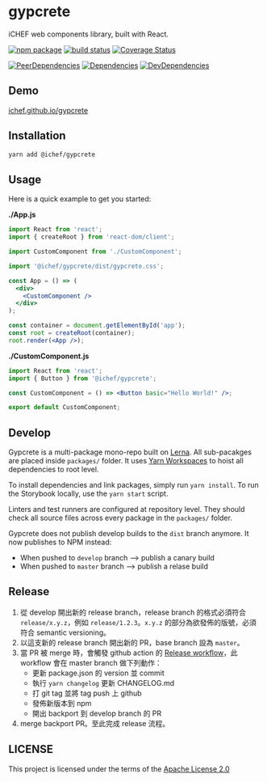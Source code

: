 # gypcrete

iCHEF web components library, built with React.

[![npm package](https://img.shields.io/npm/v/@ichef/gypcrete.svg)](https://www.npmjs.com/package/@ichef/gypcrete)
[![build status](https://img.shields.io/travis/iCHEF/gypcrete/master.svg)](https://travis-ci.org/iCHEF/gypcrete)
[![Coverage Status](https://img.shields.io/coveralls/iCHEF/gypcrete/master.svg)](https://coveralls.io/github/iCHEF/gypcrete?branch=master)

[![PeerDependencies](https://img.shields.io/david/peer/iCHEF/gypcrete.svg)](https://david-dm.org/iCHEF/gypcrete?type=peer)
[![Dependencies](https://img.shields.io/david/iCHEF/gypcrete.svg)](https://david-dm.org/iCHEF/gypcrete)
[![DevDependencies](https://img.shields.io/david/dev/iCHEF/gypcrete.svg)](https://david-dm.org/iCHEF/gypcrete?type=dev)

## Demo

[ichef.github.io/gypcrete](https://ichef.github.io/gypcrete)

## Installation

```sh
yarn add @ichef/gypcrete
```

## Usage

Here is a quick example to get you started:

**./App.js**

```jsx
import React from 'react';
import { createRoot } from 'react-dom/client';

import CustomComponent from './CustomComponent';

import '@ichef/gypcrete/dist/gypcrete.css';

const App = () => (
  <div>
    <CustomComponent />
  </div>
);

const container = document.getElementById('app');
const root = createRoot(container);
root.render(<App />);
```

**./CustomComponent.js**

```jsx
import React from 'react';
import { Button } from '@ichef/gypcrete';

const CustomComponent = () => <Button basic="Hello World!" />;

export default CustomComponent;
```

## Develop

Gypcrete is a multi-package mono-repo built on [Lerna](https://github.com/lerna/lerna). All sub-pacakges are placed inside `packages/` folder. It uses [Yarn Workspaces](https://yarnpkg.com/en/docs/workspaces) to hoist all dependencies to root level.

To install dependencies and link packages, simply run `yarn install`.
To run the Storybook locally, use the `yarn start` script.

Linters and test runners are configured at repository level.
They should check all source files across every package in the `packages/` folder.

Gypcrete does not publish develop builds to the `dist` branch anymore. It now publishes to NPM instead:

- When pushed to `develop` branch --> publish a canary build
- When pushed to `master` branch --> publish a relase build

## Release

1. 從 develop 開出新的 release branch，release branch 的格式必須符合 `release/x.y.z`，例如 `release/1.2.3`。`x.y.z` 的部分為欲發佈的版號，必須符合 semantic versioning。
2. 以這支新的 release branch 開出新的 PR，base branch 設為 `master`。
3. 當 PR 被 merge 時，會觸發 github action 的 [Release workflow](https://github.com/iCHEF/fe-modules/blob/master/.github/workflows/release.yml)，此 workflow 會在 master branch 做下列動作：
   - 更新 package.json 的 version 並 commit
   - 執行 `yarn changelog` 更新 CHANGELOG.md
   - 打 git tag 並將 tag push 上 github
   - 發佈新版本到 npm
   - 開出 backport 到 develop branch 的 PR
4. merge backport PR。至此完成 release 流程。

## LICENSE

This project is licensed under the terms of the [Apache License 2.0](https://github.com/ichef/gypcrete/blob/master/LICENSE)
